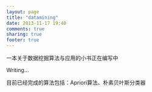 ```yaml
---
layout: page
title: "datamining"
date: 2013-11-17 19:40
comments: true
sharing: true
footer: true
---
```


一本关于数据挖掘算法与应用的小书正在编写中

Writing...

目前已经完成的算法包括：Apriori算法、朴素贝叶斯分类器

